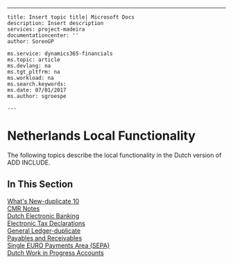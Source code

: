---
    title: Insert topic title| Microsoft Docs
    description: Insert description
    services: project-madeira
    documentationcenter: ''
    author: SorenGP

    ms.service: dynamics365-financials
    ms.topic: article
    ms.devlang: na
    ms.tgt_pltfrm: na
    ms.workload: na
    ms.search.keywords:
    ms.date: 07/01/2017
    ms.author: sgroespe

    ---
# Netherlands Local Functionality
The following topics describe the local functionality in the Dutch version of ADD INCLUDE<!--[!INCLUDE[navnow](../../includes/navnow_md.md)]-->.  
  
## In This Section  
 [What's New-duplicate 10](../what-s-new-duplicate-10.md)  
  [CMR Notes](../cmr-notes.md)  
  [Dutch Electronic Banking](../dutch-electronic-banking.md)  
  [Electronic Tax Declarations](../electronic-tax-declarations.md)  
  [General Ledger-duplicate](../general-ledger-duplicate.md)  
  [Payables and Receivables](../payables-and-receivables.md)  
  [Single EURO Payments Area \(SEPA\)](../single-euro-payments-area-sepa-.md)  
  [Dutch Work in Progress Accounts](../dutch-work-in-progress-accounts.md)